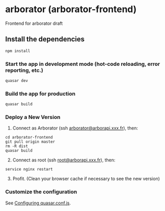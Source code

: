 # arborator (arborator-frontend)

Frontend for arborator draft

## Install the dependencies
```bash
npm install
```

### Start the app in development mode (hot-code reloading, error reporting, etc.)
```bash
quasar dev
```


### Build the app for production
```bash
quasar build
```

### Deploy a New Version

1.  Connect as Arborator (ssh arborator@arborapi.xxx.fr), then:
```
cd arborator-frontend
git pull origin master
rm -R dist
quasar build
```

2. Connect as root (ssh root@arborapi.xxx.fr), then:
```
service nginx restart
```

3. Profit. (Clean your browser cache if necessary to see the new version)

### Customize the configuration
See [Configuring quasar.conf.js](https://quasar.dev/quasar-cli/quasar-conf-js).
